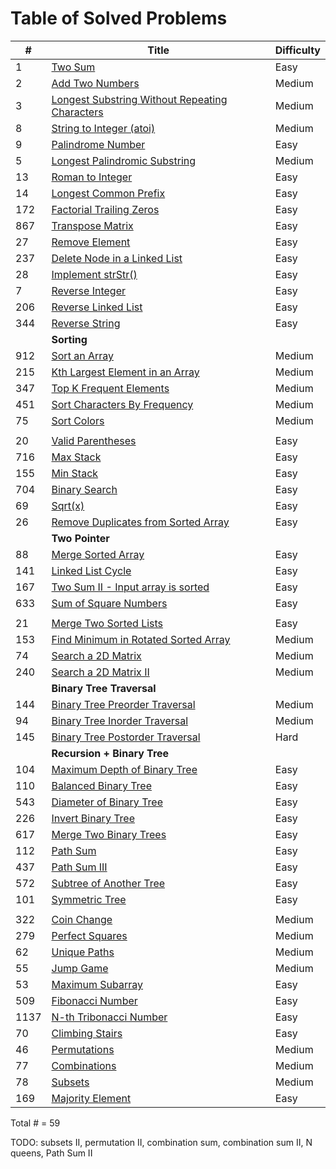 # Table of Solved Problems 

| #    | Title                                                        | Difficulty |
| ---- | ------------------------------------------------------------ | ---------- |
| 1    | [Two Sum](https://leetcode.com/problems/two-sum/)            | Easy       |
| 2    | [Add Two Numbers](https://leetcode.com/problems/add-two-numbers/) | Medium     |
| 3    | [Longest Substring Without Repeating Characters](https://leetcode.com/problems/longest-substring-without-repeating-characters/) | Medium     |
| 8    | [String to Integer (atoi)](https://leetcode.com/problems/string-to-integer-atoi/) | Medium     |
| 9    | [Palindrome Number](https://leetcode.com/problems/palindrome-number/) | Easy       |
| 5    | [Longest Palindromic Substring](https://leetcode.com/problems/longest-palindromic-substring/) | Medium     |
| 13   | [Roman to Integer](https://leetcode.com/problems/roman-to-integer/) | Easy       |
| 14   | [Longest Common Prefix](https://leetcode.com/problems/longest-common-prefix/) | Easy       |
| 172  | [Factorial Trailing Zeros](https://leetcode.com/problems/factorial-trailing-zeroes/) | Easy       |
| 867  | [Transpose Matrix](https://leetcode.com/problems/transpose-matrix/) | Easy       |
| 27   | [Remove Element](https://leetcode.com/problems/remove-element/) | Easy       |
| 237  | [Delete Node in a Linked List](https://leetcode.com/problems/delete-node-in-a-linked-list/) | Easy       |
| 28   | [Implement strStr()](https://leetcode.com/problems/implement-strstr/) | Easy       |
| 7    | [Reverse Integer](https://leetcode.com/problems/reverse-integer/) | Easy       |
| 206  | [Reverse Linked List](https://leetcode.com/problems/reverse-linked-list/) | Easy       |
| 344  | [Reverse String](https://leetcode.com/problems/reverse-string/) | Easy       |
|      | **Sorting**                                                  |            |
| 912  | [Sort an Array](https://leetcode.com/problems/sort-an-array/) | Medium     |
| 215  | [Kth Largest Element in an Array](https://leetcode.com/problems/kth-largest-element-in-an-array/) | Medium     |
| 347  | [Top K Frequent Elements](https://leetcode.com/problems/top-k-frequent-elements/) | Medium     |
| 451  | [Sort Characters By Frequency](https://leetcode.com/problems/sort-characters-by-frequency/) | Medium     |
| 75   | [Sort Colors](https://leetcode.com/problems/sort-colors/)    | Medium     |
|      |                                                              |            |
| 20   | [Valid Parentheses](https://leetcode.com/problems/valid-parentheses/) | Easy       |
| 716  | [Max Stack](https://leetcode.com/articles/max-stack/)        | Easy       |
| 155  | [Min Stack](https://leetcode.com/problems/min-stack/)        | Easy       |
| 704  | [Binary Search](https://leetcode.com/problems/binary-search/) | Easy       |
| 69   | [Sqrt(x)](https://leetcode.com/problems/sqrtx/)              | Easy       |
| 26   | [Remove Duplicates from Sorted Array](https://leetcode.com/problems/remove-duplicates-from-sorted-array/) | Easy       |
|      | **Two Pointer**                                              |            |
| 88   | [Merge Sorted Array](https://leetcode.com/problems/merge-sorted-array/) | Easy       |
| 141  | [Linked List Cycle](https://leetcode.com/problems/linked-list-cycle/) | Easy       |
| 167  | [Two Sum II - Input array is sorted](https://leetcode.com/problems/two-sum-ii-input-array-is-sorted/) | Easy       |
| 633  | [Sum of Square Numbers](https://leetcode.com/problems/sum-of-square-numbers/) | Easy       |
|      |                                                              |            |
| 21   | [Merge Two Sorted Lists](https://leetcode.com/problems/merge-two-sorted-lists/) | Easy       |
| 153  | [Find Minimum in Rotated Sorted Array](https://leetcode.com/problems/find-minimum-in-rotated-sorted-array/) | Medium     |
| 74   | [Search a 2D Matrix](https://leetcode.com/problems/search-a-2d-matrix/) | Medium     |
| 240  | [Search a 2D Matrix II](https://leetcode.com/problems/search-a-2d-matrix-ii/) | Medium     |
|      | **Binary Tree Traversal**                                    |            |
| 144  | [Binary Tree Preorder Traversal](https://leetcode.com/problems/binary-tree-preorder-traversal/) | Medium     |
| 94   | [Binary Tree Inorder Traversal](https://leetcode.com/problems/binary-tree-inorder-traversal/) | Medium     |
| 145  | [Binary Tree Postorder Traversal](https://leetcode.com/problems/binary-tree-postorder-traversal/) | Hard       |
|      | **Recursion + Binary Tree**                                  |            |
| 104  | [Maximum Depth of Binary Tree](https://leetcode.com/problems/maximum-depth-of-binary-tree/) | Easy       |
| 110  | [Balanced Binary Tree](https://leetcode.com/problems/balanced-binary-tree/) | Easy       |
| 543  | [Diameter of Binary Tree](https://leetcode.com/problems/diameter-of-binary-tree/) | Easy       |
| 226  | [Invert Binary Tree](https://leetcode.com/problems/invert-binary-tree/) | Easy       |
| 617  | [Merge Two Binary Trees](https://leetcode.com/problems/merge-two-binary-trees/) | Easy       |
| 112  | [Path Sum](https://leetcode.com/problems/path-sum/)          | Easy       |
| 437  | [Path Sum III](https://leetcode.com/problems/path-sum-iii/)  | Easy       |
| 572  | [Subtree of Another Tree](https://leetcode.com/problems/subtree-of-another-tree/) | Easy       |
| 101  | [Symmetric Tree](https://leetcode.com/problems/symmetric-tree/) | Easy       |
|      |                                                              |            |
| 322  | [Coin Change](https://leetcode.com/problems/coin-change/)    | Medium     |
| 279  | [Perfect Squares](https://leetcode.com/problems/perfect-squares/) | Medium     |
| 62   | [Unique Paths](https://leetcode.com/problems/unique-paths/)  | Medium     |
| 55   | [Jump Game](https://leetcode.com/problems/jump-game/)        | Medium     |
| 53   | [Maximum Subarray](https://leetcode.com/problems/maximum-subarray/) | Easy       |
| 509  | [Fibonacci Number](https://leetcode.com/problems/fibonacci-number/) | Easy       |
| 1137 | [N-th Tribonacci Number](https://leetcode.com/problems/n-th-tribonacci-number/) | Easy       |
| 70   | [Climbing Stairs](https://leetcode.com/problems/climbing-stairs/) | Easy       |
| 46   | [Permutations](https://leetcode.com/problems/permutations/)  | Medium     |
| 77   | [Combinations](https://leetcode.com/problems/combinations/)  | Medium     |
| 78   | [Subsets](https://leetcode.com/problems/subsets/)            | Medium     |
| 169  | [Majority Element](https://leetcode.com/problems/majority-element/) | Easy       |



Total # = 59

TODO: subsets II, permutation II, combination sum, combination sum II, N queens, Path Sum II



